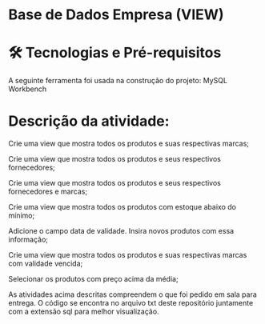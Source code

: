 # Base de Dados Empresa (VIEW)

# 🛠 Tecnologias e Pré-requisitos
A seguinte ferramenta foi usada na construção do projeto:
MySQL Workbench

# Descrição da atividade:

Crie uma view que mostra todos os produtos e suas respectivas marcas;

Crie uma view que mostra todos os produtos e seus respectivos fornecedores;

Crie uma view que mostra todos os produtos e seus respectivos fornecedores e marcas;

Crie uma view que mostra todos os produtos com estoque abaixo do mínimo;

Adicione o campo data de validade. Insira novos produtos com essa informação;

Crie uma view que mostra todos os produtos e suas respectivas marcas com validade vencida;

Selecionar os produtos com preço acima da média;

As atividades acima descritas compreendem o que foi pedido em sala para entrega. O código se encontra no arquivo txt deste repositório juntamente com a extensão sql para melhor visualização.
